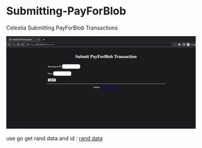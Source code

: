 # Submitting-PayForBlob

Celestia Submitting PayForBlob Transactions

![submit PayForBlob](https://github.com/icphoto/celestia-PayForBlob/blob/main/submit.png)

use go get rand data and id : [rand data](https://go.dev/play/p/7ltvaj8lhRl)
